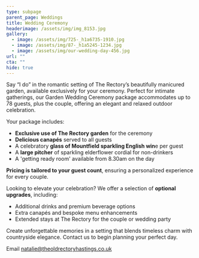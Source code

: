 ```yaml
---
type: subpage
parent_page: Weddings
title: Wedding Ceremony
headerimage: /assets/img/img_8153.jpg
gallery:
  - image: /assets/img/725-_h1a6735-1910.jpg
  - image: /assets/img/87-_h1a5245-1234.jpg
  - image: /assets/img/our-wedding-day-456.jpg
url: ""
cta: ""
hide: true
---
```

Say “I do” in the romantic setting of The Rectory’s beautifully manicured garden, available exclusively for your ceremony. Perfect for intimate gatherings, our Garden Wedding Ceremony package accommodates up to 78 guests, plus the couple, offering an elegant and relaxed outdoor celebration.

Your package includes:

* **Exclusive use of The Rectory garden** for the ceremony
* **Delicious canapés** served to all guests
* A celebratory **glass of Mountfield sparkling English win**e per guest
* A **large pitcher** of sparkling elderflower cordial for non-drinkers
* A 'getting ready room' available from 8.30am on the day

**Pricing is tailored to your guest count**, ensuring a personalized experience for every couple.

Looking to elevate your celebration? We offer a selection of **optional upgrades**, including:

* Additional drinks and premium beverage options
* Extra canapés and bespoke menu enhancements
* Extended stays at The Rectory for the couple or wedding party

Create unforgettable memories in a setting that blends timeless charm with countryside elegance. Contact us to begin planning your perfect day.

Email natalie@theoldrectoryhastings.co.uk
